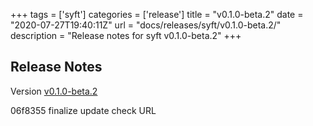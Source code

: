 +++
tags = ['syft']
categories = ['release']
title = "v0.1.0-beta.2"
date = "2020-07-27T19:40:11Z"
url = "docs/releases/syft/v0.1.0-beta.2/"
description = "Release notes for syft v0.1.0-beta.2"
+++

## Release Notes

Version [v0.1.0-beta.2](https://github.com/anchore/syft/releases/tag/v0.1.0-beta.2)

06f8355 finalize update check URL
